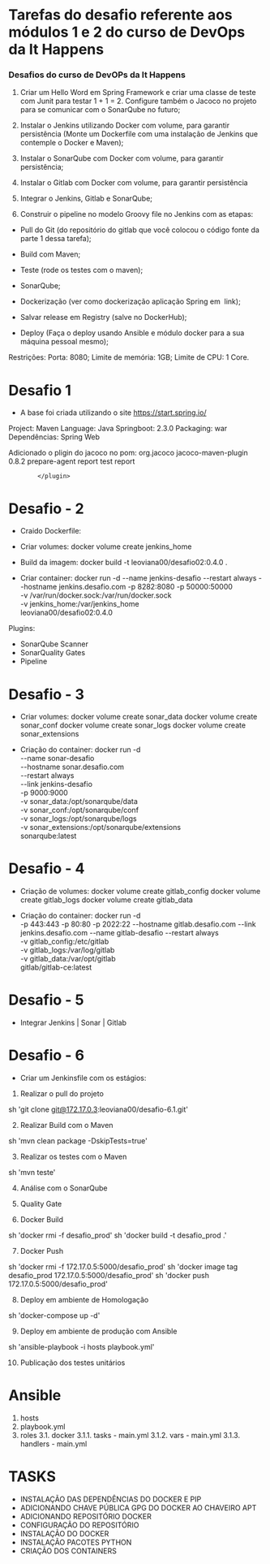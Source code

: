 # Tarefas do desafio referente aos módulos 1 e 2 do curso de DevOps da It Happens

### Desafios do curso de DevOPs da It Happens

1. Criar um Hello Word em Spring Framework e criar uma classe de teste com Junit para
testar 1 + 1 = 2. Configure também o Jacoco no projeto para se comunicar com o
SonarQube no futuro;

2. Instalar o Jenkins utilizando Docker com volume, para garantir persistência (Monte um
Dockerfile com uma instalação de Jenkins que contemple o Docker e Maven);

3. Instalar o SonarQube com Docker com volume, para garantir persistência;

4. Instalar o Gitlab com Docker com volume, para garantir persistência

5. Integrar o Jenkins, Gitlab e SonarQube;

6. Construir o pipeline no modelo Groovy file no Jenkins com as etapas:

 - Pull do Git (do repositório do gitlab que você colocou o código fonte da parte 1 dessa
tarefa);

 - Build com Maven;
 
 - Teste (rode os testes com o maven);
 
 - SonarQube;
 
 - Dockerização (ver como dockerização aplicação Spring em ​ link​ );
 
 - Salvar release em Registry (salve no DockerHub);
 
 - Deploy (Faça o deploy usando Ansible e módulo docker para a sua máquina pessoal
mesmo);

Restrições:
Porta: 8080;
Limite de memória: 1GB;
Limite de CPU: 1 Core.

# Desafio 1

- A base foi criada utilizando o site https://start.spring.io/

Project: Maven
Language: Java
Springboot: 2.3.0
Packaging: war
Dependências: Spring Web

Adicionado o pligin do jacoco no pom:
<plugin>
				<groupId>org.jacoco</groupId>
				<artifactId>jacoco-maven-plugin</artifactId>
				<version>0.8.2</version>
				<executions>
					<execution>
						<goals>
							<goal>prepare-agent</goal>
						</goals>
					</execution>
					<!-- attached to Maven test phase -->
					<execution>
						<id>report</id>
						<phase>test</phase>
						<goals>
							<goal>report</goal>
						</goals>
					</execution>
				</executions>

			</plugin>
   
# Desafio - 2

- Craido Dockerfile:

- Criar volumes:
  docker volume create jenkins_home

- Build da imagem:
  docker build -t leoviana00/desafio02:0.4.0 .
  
- Criar container:
  docker run -d --name jenkins-desafio --restart always --hostname jenkins.desafio.com  -p 8282:8080 -p 50000:50000 \
  -v /var/run/docker.sock:/var/run/docker.sock \
  -v jenkins_home:/var/jenkins_home \
  leoviana00/desafio02:0.4.0

Plugins: 
 - SonarQube Scanner
 - SonarQuality Gates
 - Pipeline
 
# Desafio - 3

- Criar volumes:
  docker volume create sonar_data
  docker volume create sonar_conf
  docker volume create sonar_logs
  docker volume create sonar_extensions
  
- Criação do container:
  docker run -d \
--name sonar-desafio \
--hostname sonar.desafio.com \
--restart always \
--link jenkins-desafio \
-p 9000:9000 \
-v sonar_data:/opt/sonarqube/data \
-v sonar_conf:/opt/sonarqube/conf \
-v sonar_logs:/opt/sonarqube/logs \
-v sonar_extensions:/opt/sonarqube/extensions \
sonarqube:latest

# Desafio - 4

- Criação de volumes:
  docker volume create gitlab_config
  docker volume create gitlab_logs
  docker volume create gitlab_data

- Criação do container:
  docker run -d \
 -p 443:443 -p 80:80 -p 2022:22 --hostname gitlab.desafio.com --link jenkins.desafio.com --name gitlab-desafio --restart always \
 -v gitlab_config:/etc/gitlab \
 -v gitlab_logs:/var/log/gitlab \
 -v gitlab_data:/var/opt/gitlab \
 gitlab/gitlab-ce:latest

# Desafio - 5
- Integrar Jenkins | Sonar | Gitlab

# Desafio - 6

- Criar um Jenkinsfile com os estágios:

1. Realizar o pull do projeto

  sh 'git clone git@172.17.0.3:leoviana00/desafio-6.1.git'

2. Realizar Build com o Maven

  sh 'mvn clean package -DskipTests=true' 

3. Realizar os testes com o Maven

  sh 'mvn teste'

4. Análise com o SonarQube

5. Quality Gate

6. Docker Build

  sh 'docker rmi -f desafio_prod'
  sh 'docker build -t desafio_prod .'

7. Docker Push

  sh 'docker rmi -f 172.17.0.5:5000/desafio_prod'
  sh 'docker image tag desafio_prod 172.17.0.5:5000/desafio_prod'
  sh 'docker push 172.17.0.5:5000/desafio_prod'

8. Deploy em ambiente de Homologação

  sh 'docker-compose up -d'

9. Deploy em ambiente de produção com Ansible

  sh 'ansible-playbook -i hosts playbook.yml'

10. Publicação dos testes unitários

# Ansible

1. hosts
2. playbook.yml
3. roles
3.1. docker
3.1.1. tasks    - main.yml
3.1.2. vars     - main.yml 
3.1.3. handlers - main.yml


# TASKS

- INSTALAÇÃO DAS DEPENDÊNCIAS DO DOCKER E PIP
- ADICIONANDO CHAVE PÚBLICA GPG DO DOCKER AO CHAVEIRO APT
- ADICIONANDO REPOSITÓRIO DOCKER
- CONFIGURAÇÃO DO REPOSITÓRIO
- INSTALAÇÃO DO DOCKER
- INSTALAÇÃO PACOTES PYTHON
- CRIAÇÃO DOS CONTAINERS

